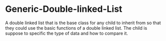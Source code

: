 # Generic-Double-linked-List
A double linked list that is the base class for any child to inherit from so that they could use the basic functions of a double linked list. The child is suppose to specific the type of data and how to compare it.
